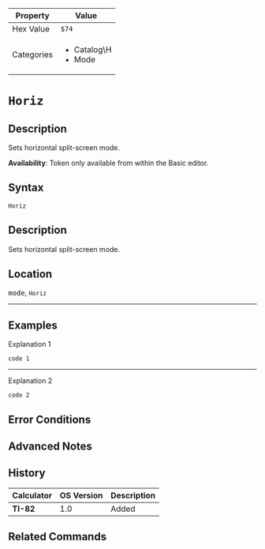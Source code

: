 | Property      | Value |
|---------------|-------|
| Hex Value     | `$74`|
| Categories    | <ul><li>Catalog\H</li><li>Mode</li></ul> |

# `Horiz`

## Description
Sets horizontal split-screen mode.


<b>Availability</b>: Token only available from within the Basic editor.

## Syntax
`Horiz`

## Description
Sets horizontal split-screen mode.

## Location
<kbd>mode</kbd>, `Horiz`
<hr>

## Examples

Explanation 1
```ti-basic
code 1
```
---
Explanation 2
```ti-basic
code 2
```

## Error Conditions


## Advanced Notes


## History
| Calculator | OS Version | Description |
|------------|------------|-------------|
| <b>TI-82</b> | 1.0 | Added

## Related Commands

    